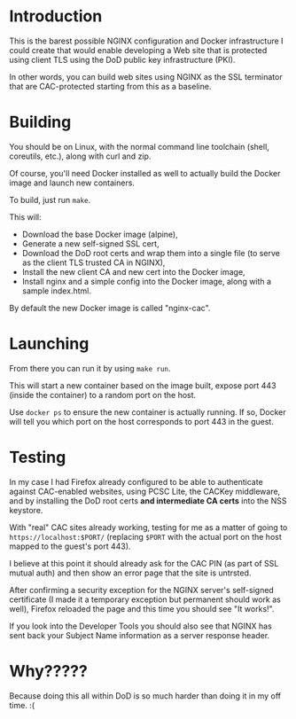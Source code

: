 # Introduction

This is the barest possible NGINX configuration and Docker infrastructure I
could create that would enable developing a Web site that is protected using
client TLS using the DoD public key infrastructure (PKI).

In other words, you can build web sites using NGINX as the SSL terminator that
are CAC-protected starting from this as a baseline.

# Building

You should be on Linux, with the normal command line toolchain (shell,
coreutils, etc.), along with curl and zip.

Of course, you'll need Docker installed as well to actually build the Docker
image and launch new containers.

To build, just run `make`.

This will:

* Download the base Docker image (alpine),
* Generate a new self-signed SSL cert,
* Download the DoD root certs and wrap them into a single file (to serve as the
  client TLS trusted CA in NGINX),
* Install the new client CA and new cert into the Docker image,
* Install nginx and a simple config into the Docker image, along with a sample
  index.html.

By default the new Docker image is called "nginx-cac".

# Launching

From there you can run it by using `make run`.

This will start a new container based on the image built, expose port 443
(inside the container) to a random port on the host.

Use `docker ps` to ensure the new container is actually running. If so, Docker
will tell you which port on the host corresponds to port 443 in the guest.

# Testing

In my case I had Firefox already configured to be able to authenticate against
CAC-enabled websites, using PCSC Lite, the CACKey middleware, and by installing
the DoD root certs **and intermediate CA certs** into the NSS keystore.

With "real" CAC sites already working, testing for me as a matter of going to
`https://localhost:$PORT/` (replacing `$PORT` with the actual port on the host
mapped to the guest's port 443).

I believe at this point it should already ask for the CAC PIN (as part of SSL
mutual auth) and then show an error page that the site is untrsted.

After confirming a security exception for the NGINX server's self-signed
certificate (I made it a temporary exception but permanent should work as
well), Firefox reloaded the page and this time you should see "It works!".

If you look into the Developer Tools you should also see that NGINX has sent
back your Subject Name information as a server response header.

# Why?????

Because doing this all within DoD is so much harder than doing it in my off
time. :(
